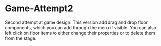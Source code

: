 # Game-Attempt2
Second attempt at game design. This version add drag and drop floor components, which you can add through the menu if visible. You can also left click on floor items to either change their properties or to delete them from the stage. 
